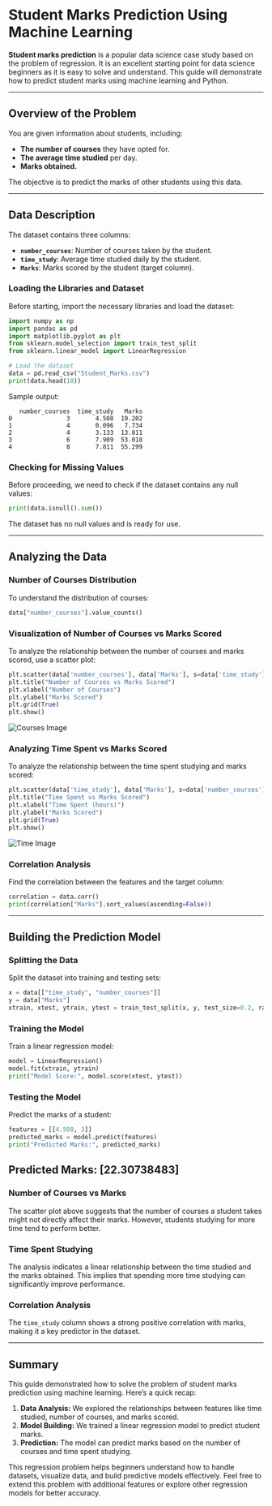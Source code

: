 # Student Marks Prediction Using Machine Learning

**Student marks prediction** is a popular data science case study based on the problem of regression. It is an excellent starting point for data science beginners as it is easy to solve and understand. This guide will demonstrate how to predict student marks using machine learning and Python.

---

## Overview of the Problem

You are given information about students, including:

- **The number of courses** they have opted for.
- **The average time studied** per day.
- **Marks obtained.**

The objective is to predict the marks of other students using this data.

---

## Data Description

The dataset contains three columns:

- **`number_courses`**: Number of courses taken by the student.
- **`time_study`**: Average time studied daily by the student.
- **`Marks`**: Marks scored by the student (target column).

### Loading the Libraries and Dataset

Before starting, import the necessary libraries and load the dataset:

```python
import numpy as np
import pandas as pd
import matplotlib.pyplot as plt
from sklearn.model_selection import train_test_split
from sklearn.linear_model import LinearRegression

# Load the dataset
data = pd.read_csv("Student_Marks.csv")
print(data.head(10))
```

Sample output:

```
   number_courses  time_study   Marks
0               3       4.508  19.202
1               4       0.096   7.734
2               4       3.133  13.811
3               6       7.909  53.018
4               8       7.811  55.299
```

### Checking for Missing Values

Before proceeding, we need to check if the dataset contains any null values:

```python
print(data.isnull().sum())
```

The dataset has no null values and is ready for use.

---

## Analyzing the Data

### Number of Courses Distribution

To understand the distribution of courses:

```python
data["number_courses"].value_counts()
```

### Visualization of Number of Courses vs Marks Scored

To analyze the relationship between the number of courses and marks scored, use a scatter plot:

```python
plt.scatter(data['number_courses'], data['Marks'], s=data['time_study']*10, alpha=0.6)
plt.title("Number of Courses vs Marks Scored")
plt.xlabel("Number of Courses")
plt.ylabel("Marks Scored")
plt.grid(True)
plt.show()
```
![Courses Image](https://i0.wp.com/thecleverprogrammer.com/wp-content/uploads/2022/04/courses.png?w=700&ssl=1)

### Analyzing Time Spent vs Marks Scored

To analyze the relationship between the time spent studying and marks scored:

```python
plt.scatter(data['time_study'], data['Marks'], s=data['number_courses']*10, alpha=0.6, c='blue')
plt.title("Time Spent vs Marks Scored")
plt.xlabel("Time Spent (hours)")
plt.ylabel("Marks Scored")
plt.grid(True)
plt.show()
```

![Time Image](https://i0.wp.com/thecleverprogrammer.com/wp-content/uploads/2022/04/time.png?w=700&ssl=1)


### Correlation Analysis

Find the correlation between the features and the target column:

```python
correlation = data.corr()
print(correlation["Marks"].sort_values(ascending=False))
```

---

## Building the Prediction Model

### Splitting the Data

Split the dataset into training and testing sets:

```python
x = data[["time_study", "number_courses"]]
y = data["Marks"]
xtrain, xtest, ytrain, ytest = train_test_split(x, y, test_size=0.2, random_state=42)
```

### Training the Model

Train a linear regression model:

```python
model = LinearRegression()
model.fit(xtrain, ytrain)
print("Model Score:", model.score(xtest, ytest))
```

### Testing the Model

Predict the marks of a student:

```python
features = [[4.508, 3]]
predicted_marks = model.predict(features)
print("Predicted Marks:", predicted_marks)
```
Predicted Marks: [22.30738483]
---


### Number of Courses vs Marks

The scatter plot above suggests that the number of courses a student takes might not directly affect their marks. However, students studying for more time tend to perform better.

### Time Spent Studying

The analysis indicates a linear relationship between the time studied and the marks obtained. This implies that spending more time studying can significantly improve performance.

### Correlation Analysis

The `time_study` column shows a strong positive correlation with marks, making it a key predictor in the dataset.

---

## Summary

This guide demonstrated how to solve the problem of student marks prediction using machine learning. Here’s a quick recap:

1. **Data Analysis:** We explored the relationships between features like time studied, number of courses, and marks scored.
2. **Model Building:** We trained a linear regression model to predict student marks.
3. **Prediction:** The model can predict marks based on the number of courses and time spent studying.

This regression problem helps beginners understand how to handle datasets, visualize data, and build predictive models effectively. Feel free to extend this problem with additional features or explore other regression models for better accuracy.
